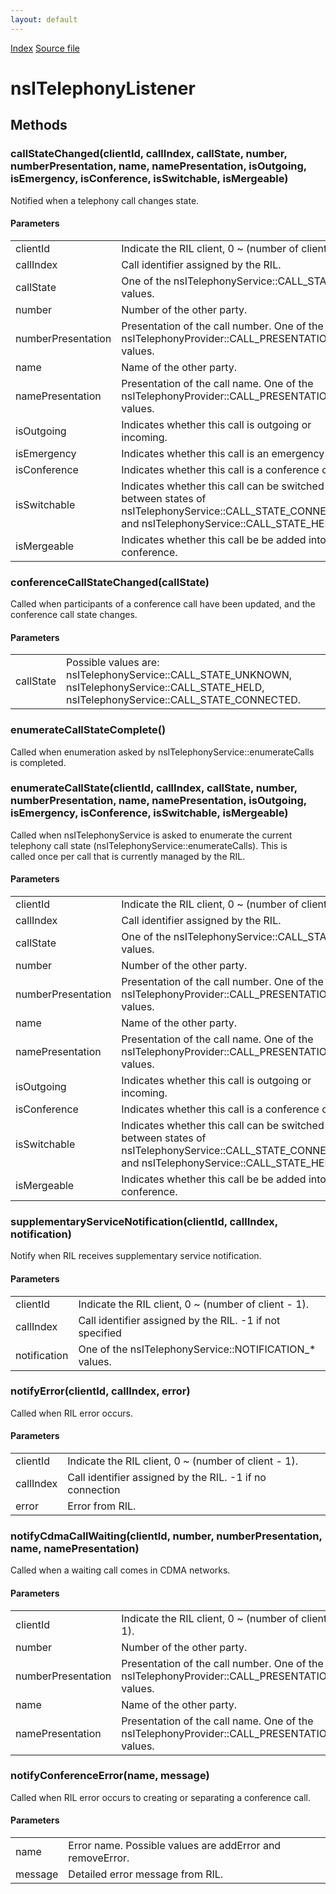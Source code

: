 ```yaml
---
layout: default
---
```

<div id='links'><a href="../index.html">Index</a>
<a href="http://dxr.mozilla.org/mozilla-central/source/dom/telephony/nsITelephonyService.idl">Source file</a>
</div>

# nsITelephonyListener #

## Methods ##

### callStateChanged(clientId, callIndex, callState, number, numberPresentation, name, namePresentation, isOutgoing, isEmergency, isConference, isSwitchable, isMergeable) ###
  
Notified when a telephony call changes state.  
  
  

#### Parameters ####

<table>

<tr>
<td>clientId</td>
<td>Indicate the RIL client, 0 ~ (number of client - 1).  
</td>
</tr>

<tr>
<td>callIndex</td>
<td>       Call identifier assigned by the RIL.  
</td>
</tr>

<tr>
<td>callState</td>
<td>       One of the nsITelephonyService::CALL_STATE_* values.  
</td>
</tr>

<tr>
<td>number</td>
<td>       Number of the other party.  
</td>
</tr>

<tr>
<td>numberPresentation</td>
<td>       Presentation of the call number.  
       One of the nsITelephonyProvider::CALL_PRESENTATION_* values.  
</td>
</tr>

<tr>
<td>name</td>
<td>       Name of the other party.  
</td>
</tr>

<tr>
<td>namePresentation</td>
<td>       Presentation of the call name.  
       One of the nsITelephonyProvider::CALL_PRESENTATION_* values.  
</td>
</tr>

<tr>
<td>isOutgoing</td>
<td>       Indicates whether this call is outgoing or incoming.  
</td>
</tr>

<tr>
<td>isEmergency</td>
<td>       Indicates whether this call is an emergency call.  
</td>
</tr>

<tr>
<td>isConference</td>
<td>       Indicates whether this call is a conference call.  
</td>
</tr>

<tr>
<td>isSwitchable</td>
<td>       Indicates whether this call can be switched between states of  
       nsITelephonyService::CALL_STATE_CONNECTED and  
       nsITelephonyService::CALL_STATE_HELD.  
</td>
</tr>

<tr>
<td>isMergeable</td>
<td>       Indicates whether this call be be added into a conference.  
</td>
</tr>

</table>

### conferenceCallStateChanged(callState) ###
  
Called when participants of a conference call have been updated, and the  
conference call state changes.  
  
  

#### Parameters ####

<table>

<tr>
<td>callState</td>
<td>       Possible values are: nsITelephonyService::CALL_STATE_UNKNOWN,  
       nsITelephonyService::CALL_STATE_HELD,  
       nsITelephonyService::CALL_STATE_CONNECTED.  
</td>
</tr>

</table>

### enumerateCallStateComplete() ###
  
Called when enumeration asked by nsITelephonyService::enumerateCalls  
is completed.  
  

### enumerateCallState(clientId, callIndex, callState, number, numberPresentation, name, namePresentation, isOutgoing, isEmergency, isConference, isSwitchable, isMergeable) ###
  
Called when nsITelephonyService is asked to enumerate the current  
telephony call state (nsITelephonyService::enumerateCalls). This is  
called once per call that is currently managed by the RIL.  
  
  

#### Parameters ####

<table>

<tr>
<td>clientId</td>
<td>Indicate the RIL client, 0 ~ (number of client - 1).  
</td>
</tr>

<tr>
<td>callIndex</td>
<td>       Call identifier assigned by the RIL.  
</td>
</tr>

<tr>
<td>callState</td>
<td>       One of the nsITelephonyService::CALL_STATE_* values.  
</td>
</tr>

<tr>
<td>number</td>
<td>       Number of the other party.  
</td>
</tr>

<tr>
<td>numberPresentation</td>
<td>       Presentation of the call number.  
       One of the nsITelephonyProvider::CALL_PRESENTATION_* values.  
</td>
</tr>

<tr>
<td>name</td>
<td>       Name of the other party.  
</td>
</tr>

<tr>
<td>namePresentation</td>
<td>       Presentation of the call name.  
       One of the nsITelephonyProvider::CALL_PRESENTATION_* values.  
</td>
</tr>

<tr>
<td>isOutgoing</td>
<td>       Indicates whether this call is outgoing or incoming.  
</td>
</tr>

<tr>
<td>isConference</td>
<td>       Indicates whether this call is a conference call.  
</td>
</tr>

<tr>
<td>isSwitchable</td>
<td>       Indicates whether this call can be switched between states of  
       nsITelephonyService::CALL_STATE_CONNECTED and  
       nsITelephonyService::CALL_STATE_HELD.  
</td>
</tr>

<tr>
<td>isMergeable</td>
<td>       Indicates whether this call be be added into a conference.  
</td>
</tr>

</table>

### supplementaryServiceNotification(clientId, callIndex, notification) ###
  
Notify when RIL receives supplementary service notification.  
  
  

#### Parameters ####

<table>

<tr>
<td>clientId</td>
<td>Indicate the RIL client, 0 ~ (number of client - 1).  
</td>
</tr>

<tr>
<td>callIndex</td>
<td>       Call identifier assigned by the RIL. -1 if not specified  
</td>
</tr>

<tr>
<td>notification</td>
<td>       One of the nsITelephonyService::NOTIFICATION_* values.  
</td>
</tr>

</table>

### notifyError(clientId, callIndex, error) ###
  
Called when RIL error occurs.  
  
  

#### Parameters ####

<table>

<tr>
<td>clientId</td>
<td>Indicate the RIL client, 0 ~ (number of client - 1).  
</td>
</tr>

<tr>
<td>callIndex</td>
<td>       Call identifier assigned by the RIL. -1 if no connection  
</td>
</tr>

<tr>
<td>error</td>
<td>       Error from RIL.  
</td>
</tr>

</table>

### notifyCdmaCallWaiting(clientId, number, numberPresentation, name, namePresentation) ###
  
Called when a waiting call comes in CDMA networks.  
  
  

#### Parameters ####

<table>

<tr>
<td>clientId</td>
<td>Indicate the RIL client, 0 ~ (number of client - 1).  
</td>
</tr>

<tr>
<td>number</td>
<td>       Number of the other party.  
</td>
</tr>

<tr>
<td>numberPresentation</td>
<td>       Presentation of the call number.  
       One of the nsITelephonyProvider::CALL_PRESENTATION_* values.  
</td>
</tr>

<tr>
<td>name</td>
<td>       Name of the other party.  
</td>
</tr>

<tr>
<td>namePresentation</td>
<td>       Presentation of the call name.  
       One of the nsITelephonyProvider::CALL_PRESENTATION_* values.  
</td>
</tr>

</table>

### notifyConferenceError(name, message) ###
  
Called when RIL error occurs to creating or separating a conference call.  
  
  

#### Parameters ####

<table>

<tr>
<td>name</td>
<td>       Error name. Possible values are addError and removeError.  
</td>
</tr>

<tr>
<td>message</td>
<td>       Detailed error message from RIL.  
</td>
</tr>

</table>

